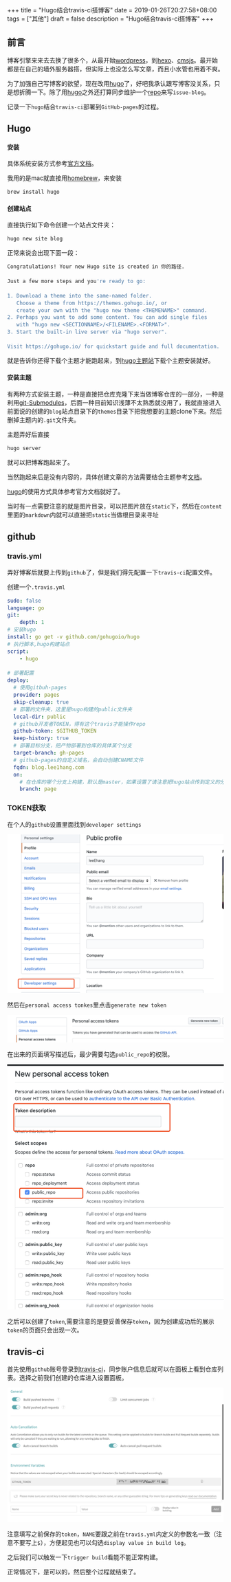 +++
title = "Hugo结合travis-ci搭博客"
date = 2019-01-26T20:27:58+08:00
tags = ["其他"]
draft = false
description = "Hugo结合travis-ci搭博客"
+++

## 前言

博客引擎来来去去换了很多个，从最开始[wordpress](https://wordpress.org/)，到[hexo](https://hexo.io/zh-cn/)、[cmsjs](https://chris-diana.com/cms.js/)。最开始都是在自己的墙外服务器搭，但实际上也没怎么写文章，而且小水管也用着不爽。

为了加强自己写博客的欲望，现在改用[hugo](https://gohugo.io/)了，好吧我承认跟写博客没关系，只是想折腾一下。除了用[hugo](https://gohugo.io/)之外还打算同步维护一个[repo](https://github.com/leeEhang/blog)来写`issue-blog`。

记录一下`hugo`结合`travis-ci`部署到`GitHub-pages`的过程。

## Hugo

#### 安装

具体系统安装方式参考[官方文档](https://gohugo.io/getting-started/installing/)。

我用的是mac就直接用[homebrew](https://brew.sh/)，来安装

```bash
brew install hugo
```

#### 创建站点

直接执行如下命令创建一个站点文件夹：

```sh
hugo new site blog
```

正常来说会出现下面一段：

```bash
Congratulations! Your new Hugo site is created in 你的路径.

Just a few more steps and you're ready to go:

1. Download a theme into the same-named folder.
   Choose a theme from https://themes.gohugo.io/, or
   create your own with the "hugo new theme <THEMENAME>" command.
2. Perhaps you want to add some content. You can add single files
   with "hugo new <SECTIONNAME>/<FILENAME>.<FORMAT>".
3. Start the built-in live server via "hugo server".

Visit https://gohugo.io/ for quickstart guide and full documentation.
```

就是告诉你还得下载个主题才能跑起来，到[hugo主题站](https://themes.gohugo.io/)下载个主题安装就好。

#### 安装主题

有两种方式安装主题，一种是直接把仓库克隆下来当做博客仓库的一部分，一种是利用[git-Submodules](https://git-scm.com/book/en/v2/Git-Tools-Submodules)，后面一种目前知识浅薄不太熟悉就没用了，我就直接进入前面说的创建的`blog`站点目录下的`themes`目录下把我想要的主题clone下来。然后删掉主题内的`.git`文件夹。

主题弄好后直接

```bash
hugo server
```

就可以把博客跑起来了。

当然跑起来后是没有内容的，具体创建文章的方法需要结合主题参考[文档](https://gohugo.io/commands/hugo_new/)。

[hugo](https://gohugo.io)的使用方式具体参考官方文档就好了。

当时有一点需要注意的就是图片目录，可以把图片放在`static`下，然后在`content`里面的`markdown`内就可以直接把`static`当做根目录来寻址

## github

### travis.yml

弄好博客后就要上传到`github`了，但是我们得先配置一下`travis-ci`配置文件。

创建一个`.travis.yml`

```yaml
sudo: false
language: go
git:
    depth: 1
# 安装hugo
install: go get -v github.com/gohugoio/hugo
# 执行脚本,hugo构建站点
script:
    - hugo

# 部署配置
deploy:
  # 使用gitbuh-pages
  provider: pages
  skip-cleanup: true
  # 部署的文件夹，这里是hugo构建的public文件夹
  local-dir: public
  # github开发者TOKEN，得有这个travis才能操作repo
  github-token: $GITHUB_TOKEN
  keep-history: true
  # 部署目标分支，把产物部署到仓库的具体某个分支
  target-branch: gh-pages
  # github-pages的自定义域名，会自动创建CNAME文件
  fqdn: blog.lee1hang.com
  on:
  	# 在仓库的哪个分支上构建，默认是master，如果设置了请注意把hugo站点传到定义的分之下
    branch: page

```

### TOKEN获取

在个人的`github`设置里面找到`developer settings`

![WX20190126-194657@2x](/images/hugo4.png)

然后在`personal access tonkes`里点击`generate new token`

![WX20190126-194810@2x](/images/hugo3.png)

在出来的页面填写描述后，最少需要勾选`public_repo`的权限。

![WX20190126-195200@2x](/images/hugo2.png)

之后可以创建了`token`,需要注意的是要妥善保存`token`，因为创建成功后的展示`token`的页面只会出现一次。

## travis-ci

首先使用`github`账号登录到[travis-ci](https://travis-ci.org/)，同步账户信息后就可以在面板上看到仓库列表。选择之前我们创建的仓库进入设置面板。

![WX20190126-201803@2x](/images/hugo1.png)

注意填写之前保存的`token`，`NAME`要跟之前在`travis.yml`内定义的参数名一致（注意不要写上`$`），方便起见也可以勾选`display value in build log`。

之后我们可以触发一下`trigger build`看能不能正常构建。

正常情况下，是可以的，然后整个过程就结束了。
